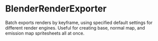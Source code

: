 # BlenderRenderExporter
Batch exports renders by keyframe, using specified default settings for different render engines. Useful for creating base, normal map, and emission map spritesheets all at once.
